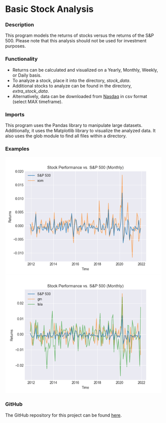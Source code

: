 # Basic Stock Analysis

### Description

This program models the returns of stocks versus the returns of the S&P 500. 
Please note that this analysis should not be used for investment purposes.

### Functionality


- Returns can be calculated and visualized on a Yearly, Monthly, Weekly, or Daily basis.
- To analyze a stock, place it into the directory, *stock_data*.
- Additional stocks to analyze can be found in the directory, *extra_stock_data*.
- Alternatively, data can be downloaded from [Nasdaq](https://www.nasdaq.com/market-activity/quotes/historical) in csv format (select MAX timeframe).

### Imports

This program uses the Pandas library to manipulate large datasets. 
Additionally, it uses the Matplotlib library to visualize the analyzed data.
It also uses the glob module to find all files within a directory.

### Examples

![](images/xom_example.png?raw=true "Exxon Mobile")
![](images/gm_tsla_example.png?raw=true "GM and Tesla")

### GitHub

The GitHub repository for this project can be found [here](https://github.com/mjschwarz/BasicStockAnalysis.git).